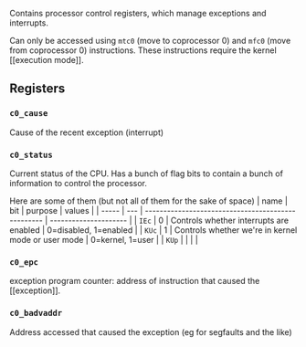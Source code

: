 Contains processor control registers, which manage exceptions and interrupts.

Can only be accessed using `mtc0` (move to coprocessor 0) and `mfc0` (move from coprocessor 0) instructions. These instructions require the kernel [[execution mode]].

## Registers

### `c0_cause`
Cause of the recent exception (interrupt)

### `c0_status`
Current status of the CPU. Has a bunch of flag bits to contain a bunch of information to control the processor.

Here are some of them (but not all of them for the sake of space)
| name  | bit | purpose                                            | values                |
| ----- | --- | -------------------------------------------------- | --------------------- |
| `IEc` | 0   | Controls whether interrupts are enabled            | 0=disabled, 1=enabled |
| `KUc` | 1   | Controls whether we're in kernel mode or user mode | 0=kernel, 1=user      |
| `KUp` |     |                                                    |                       |

### `c0_epc`
exception program counter: address of instruction that caused the [[exception]].

### `c0_badvaddr`
Address accessed that caused the exception (eg for segfaults and the like)